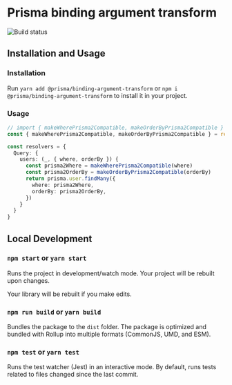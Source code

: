 # Prisma binding argument transform

![Build status](https://github.com/prisma/prisma-binding-argument-transform/workflows/CI/badge.svg)

## Installation and Usage

### Installation

Run `yarn add @prisma/binding-argument-transform` or `npm i @prisma/binding-argument-transform` to install it in your project.

### Usage

```ts
// import { makeWherePrisma2Compatible, makeOrderByPrisma2Compatible } from '@prisma/binding-argument-transform'
const { makeWherePrisma2Compatible, makeOrderByPrisma2Compatible } = require('@prisma/binding-argument-transform')

const resolvers = {
  Query: {
    users: (_, { where, orderBy }) {
      const prisma2Where = makeWherePrisma2Compatible(where)
      const prisma2OrderBy = makeOrderByPrisma2Compatible(orderBy)
      return prisma.user.findMany({
        where: prisma2Where,
        orderBy: prisma2OrderBy,
      })
    }
  }
}
```

## Local Development

### `npm start` or `yarn start`

Runs the project in development/watch mode. Your project will be rebuilt upon changes.

Your library will be rebuilt if you make edits.

### `npm run build` or `yarn build`

Bundles the package to the `dist` folder.
The package is optimized and bundled with Rollup into multiple formats (CommonJS, UMD, and ESM).

### `npm test` or `yarn test`

Runs the test watcher (Jest) in an interactive mode.
By default, runs tests related to files changed since the last commit.
